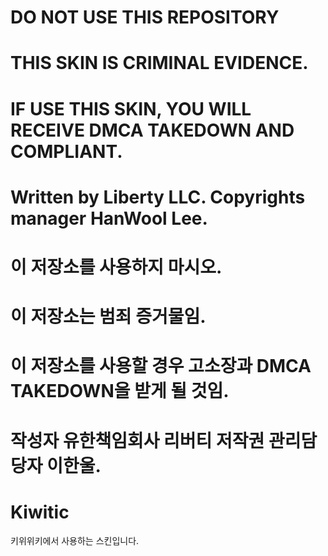 # DO NOT USE THIS REPOSITORY
# THIS SKIN IS CRIMINAL EVIDENCE.
# IF USE THIS SKIN, YOU WILL RECEIVE DMCA TAKEDOWN AND COMPLIANT.
# Written by Liberty LLC. Copyrights manager HanWool Lee.

# 이 저장소를 사용하지 마시오.
# 이 저장소는 범죄 증거물임.
# 이 저장소를 사용할 경우 고소장과 DMCA TAKEDOWN을 받게 될 것임.
# 작성자 유한책임회사 리버티 저작권 관리담당자 이한울.

# Kiwitic
키위위키에서 사용하는 스킨입니다.
